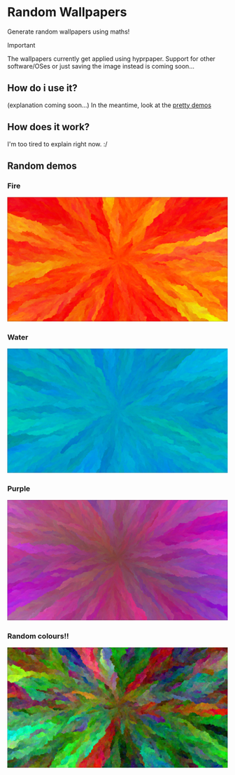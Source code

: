 # Random Wallpapers
Generate random wallpapers using maths!

> [!IMPORTANT]
> The wallpapers currently get applied using hyprpaper. Support for other software/OSes or just saving the image instead is coming soon...

## How do i use it?
(explanation coming soon...) 
In the meantime, look at the [pretty demos](https://github.com/zakkbob/dynamic-wallpapers/edit/main/README.md#random-demos)

## How does it work?
I'm too tired to explain right now. :/

## Random demos
### Fire
![[](https://raw.githubusercontent.com/zakkbob/dynamic-wallpapers/refs/heads/main/demos/fire.png)](https://raw.githubusercontent.com/zakkbob/dynamic-wallpapers/refs/heads/main/demos/fire.png)
### Water
![[](https://raw.githubusercontent.com/zakkbob/dynamic-wallpapers/refs/heads/main/demos/ocean.png)](https://raw.githubusercontent.com/zakkbob/dynamic-wallpapers/refs/heads/main/demos/ocean.png)
### Purple
![[](https://raw.githubusercontent.com/zakkbob/dynamic-wallpapers/refs/heads/main/demos/purple.png)](https://raw.githubusercontent.com/zakkbob/dynamic-wallpapers/refs/heads/main/demos/purple.png)
### Random colours!!
![[](https://raw.githubusercontent.com/zakkbob/dynamic-wallpapers/refs/heads/main/demos/random-colors.png)](https://raw.githubusercontent.com/zakkbob/dynamic-wallpapers/refs/heads/main/demos/random-colors.png)
